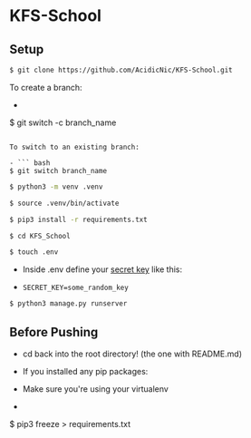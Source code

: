 # KFS-School


## Setup

``` bash
$ git clone https://github.com/AcidicNic/KFS-School.git
```

To create a branch:

- ``` bash
$ git switch -c branch_name
```

To switch to an existing branch:

- ``` bash
$ git switch branch_name
```

``` bash
$ python3 -m venv .venv
```

``` bash
$ source .venv/bin/activate
```

``` bash
$ pip3 install -r requirements.txt
```

``` bash
$ cd KFS_School
```

``` bash
$ touch .env
```
- Inside .env define your [secret key](https://miniwebtool.com/django-secret-key-generator/) like this:

- ```SECRET_KEY=some_random_key```

``` bash
$ python3 manage.py runserver
```

## Before Pushing

- cd back into the root directory! (the one with README.md)

- If you installed any pip packages:

 - Make sure you're using your virtualenv

 - ``` bash
$ pip3 freeze > requirements.txt
```
